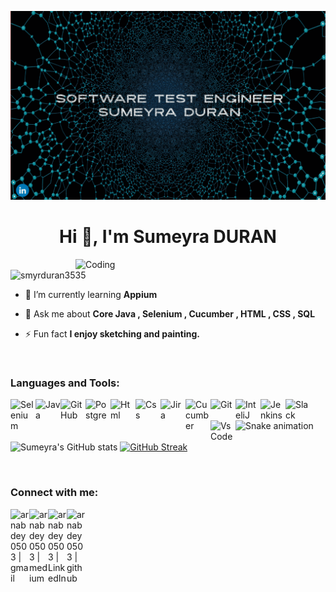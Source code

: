 ![Octocat](ezgif.com-reverse.gif)
<h1 align="center">Hi 👋, I'm Sumeyra DURAN</h1>           
<img align="right" alt="Coding" width="400" src="https://qph.fs.quoracdn.net/main-qimg-fa7b4bdc3b2f73e749e5c2c646d4ae13">   
<p align="left"> <img src="https://komarev.com/ghpvc/?username=smyrduran3535&label=Profile%20views&color=0e75b6&style=flat" alt="smyrduran3535" /> </p>  

- 🌱 I’m currently learning **Appium**  

- 💬 Ask me about **Core Java , Selenium , Cucumber , HTML , CSS , SQL**      

- ⚡ Fun fact **I enjoy sketching and painting.**   
 
<br />

### Languages and Tools:

[<img align="left" alt="Selenium" width="40px" src="https://cdn.jsdelivr.net/gh/devicons/devicon/icons/selenium/selenium-original.svg" />][github]
[<img align="left" alt="Java" width="40px" src="https://cdn.jsdelivr.net/gh/devicons/devicon/icons/java/java-original-wordmark.svg" />][github]
[<img align="left" alt="GitHub" width="40px" src="https://cdn.jsdelivr.net/gh/devicons/devicon/icons/github/github-original-wordmark.svg" />][github]
[<img align="left" alt="Postgre" width="40px" src="https://cdn.jsdelivr.net/gh/devicons/devicon/icons/postgresql/postgresql-original-wordmark.svg" />][github]
[<img align="left" alt="Html" width="40px" src="https://cdn.jsdelivr.net/gh/devicons/devicon/icons/html5/html5-plain-wordmark.svg" />][github]
[<img align="left" alt="Css" width="40px" src="https://cdn.jsdelivr.net/gh/devicons/devicon/icons/css3/css3-plain-wordmark.svg" />][github]
[<img align="left" alt="Jira" width="40px" src="https://cdn.jsdelivr.net/gh/devicons/devicon/icons/jira/jira-original-wordmark.svg" />][github]
[<img align="left" alt="Cucumber" width="40px" src="https://cdn.jsdelivr.net/gh/devicons/devicon/icons/cucumber/cucumber-plain-wordmark.svg" />][github]
[<img align="left" alt="Git" width="40px" src="https://cdn.jsdelivr.net/gh/devicons/devicon/icons/git/git-plain-wordmark.svg" />][github]
[<img align="left" alt="InteliJ" width="40px" src="https://cdn.jsdelivr.net/gh/devicons/devicon/icons/intellij/intellij-original-wordmark.svg" />][github]
[<img align="left" alt="Jenkins" width="40px" src="https://cdn.jsdelivr.net/gh/devicons/devicon/icons/jenkins/jenkins-original.svg" />][github]
[<img align="left" alt="Slack" width="40px" src="https://cdn.jsdelivr.net/gh/devicons/devicon/icons/slack/slack-original-wordmark.svg" />][github]
[<img align="left" alt="VsCode" width="40px" src="https://cdn.jsdelivr.net/gh/devicons/devicon/icons/vscode/vscode-original-wordmark.svg" />][github]

<br />

 ![Snake animation](https://github.com/thepiyushmalhotra/thepiyushmalhotra/blob/output/github-contribution-grid-snake.svg)
   
 ![Sumeyra's GitHub stats](https://github-readme-stats.vercel.app/api?username=smyrduran3535&show_icons=true&theme=react)
 [![GitHub Streak](http://github-readme-streak-stats.herokuapp.com?user=smyrduran3535&theme=react&date_format=M%20j%5B%2C%20Y%5D)](https://git.io/streak-stats)
<br/> 


<br /> 

### Connect with me:

[<img align="left" alt="arnabdey0503 | gmail" width="30px" src="https://cdn.jsdelivr.net/npm/simple-icons@v3/icons/gmail.svg" />][gmail]
[<img align="left" alt="arnabdey0503 | medium" width="30px" src="https://cdn.jsdelivr.net/npm/simple-icons@v3/icons/medium.svg" />][medium]
[<img align="left" alt="arnabdey0503 | LinkedIn" width="30px" src="https://cdn.jsdelivr.net/npm/simple-icons@v3/icons/linkedin.svg" />][linkedin]
[<img align="left" alt="arnabdey0503 | github" width="30px" src="https://cdn.jsdelivr.net/npm/simple-icons@v3/icons/github.svg" />][github]

       

[twitter]: https://twitter.com/h_huseyinbulat
[gmail]: mailto:smyrduran3535@gmail.com
[medium]: https://medium.com/@smyrduran3535/
[linkedin]: https://www.linkedin.com/in/sumeyra-duran/
[github]:  https://github.com/smyrduran3535


